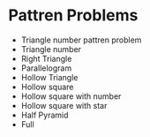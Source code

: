 # Pattren Problems
- Triangle number pattren problem
- Triangle number
- Right Triangle
- Parallelogram
- Hollow Triangle
- Hollow square
- Hollow square with number
- Hollow square with star
- Half Pyramid
- Full 
